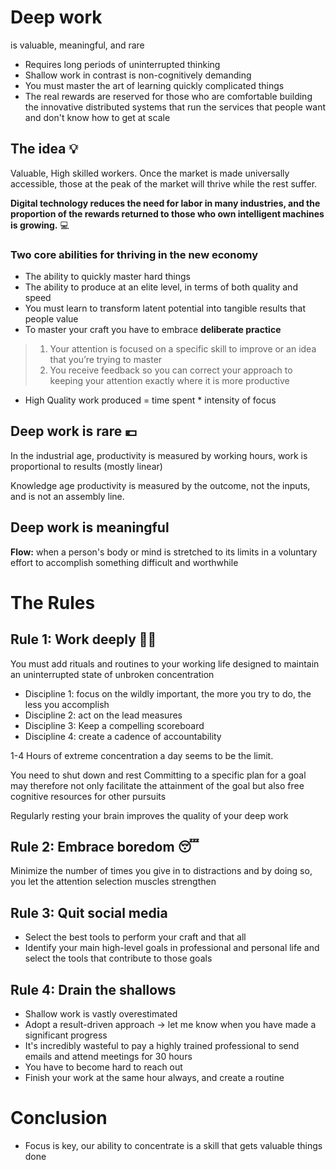 # Deep work 

is valuable, meaningful, and rare
- Requires long periods of uninterrupted thinking
- Shallow work in contrast is non-cognitively demanding
- You must master the art of learning quickly complicated things
- The real rewards are reserved for those who are comfortable building the innovative distributed systems that run the services that people want and don't know how to get at scale

## The idea 💡

Valuable, High skilled workers. Once the market is made universally accessible, those at the peak of the market will thrive while the rest suffer.

**Digital technology reduces the need for labor in many industries, and the proportion of the rewards returned to those who own intelligent machines is growing.** 💻

### Two core abilities for thriving in the new economy

- The ability to quickly master hard things
- The ability to produce at an elite level, in terms of both quality and speed
- You must learn to transform latent potential into tangible results that people value
- To master your craft you have to embrace **deliberate practice**

>1. Your attention is focused on a specific skill to improve or an idea that you’re trying to master
>2. You receive feedback so you can correct your approach to keeping your attention exactly where it is more productive
- High Quality work produced = time spent * intensity of focus

## Deep work is rare 💶

In the industrial age, productivity is measured by working hours, work is proportional to results (mostly linear)

Knowledge age productivity is measured by the outcome, not the inputs, and is not an assembly line. 

## Deep work is meaningful

**Flow:** when a person's body or mind is stretched to its limits in a voluntary effort to accomplish something difficult and worthwhile

# The Rules

## Rule 1: Work deeply 🏋️‍♂️

You must add rituals and routines to your working life designed to maintain an uninterrupted state of unbroken concentration

- Discipline 1: focus on the wildly important, the more you try to do, the less you accomplish 
- Discipline 2: act on the lead measures
- Discipline 3: Keep a compelling scoreboard
- Discipline 4: create a cadence of accountability 

1-4 Hours of extreme concentration a day seems to be the limit.

You need to shut down and rest
Committing to a specific plan for a goal may therefore not only facilitate the attainment of the goal but also free cognitive resources for other pursuits

Regularly resting your brain improves the quality of your deep work

## Rule 2: Embrace boredom 😴

Minimize the number of times you give in to distractions and by doing so, you let the attention selection muscles strengthen

## Rule 3: Quit social media

- Select the best tools to perform your craft and that all
- Identify your main high-level goals in professional and personal life and select the tools that contribute to those goals

## Rule 4: Drain the shallows

- Shallow work is vastly overestimated 
- Adopt a result-driven approach -> let me know when you have made a significant progress
- It's incredibly wasteful to pay a highly trained professional to send emails and attend meetings for 30 hours
- You have to become hard to reach out
- Finish your work at the same hour always, and create a routine

# Conclusion

- Focus is key, our ability to concentrate is a skill that gets valuable things done



